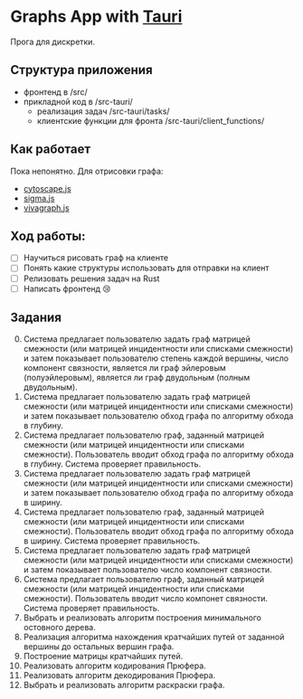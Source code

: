 # Graphs App with [Tauri]()
Прога для дискретки.

## Структура приложения
- фронтенд в /src/
- прикладной код в /src-tauri/
    - реализация задач /src-tauri/tasks/
    - клиентские функции для фронта /src-tauri/client_functions/

## Как работает
Пока непонятно. Для отрисовки графа:
- [cytoscape.js](https://github.com/iVis-at-Bilkent/cytoscape.js-avsdf)
- [sigma.js](https://www.sigmajs.org/)
- [vivagraph.js](https://github.com/anvaka/VivaGraphJS)

## Ход работы:
- [ ] Научиться рисовать граф на клиенте
- [ ] Понять какие структуры использовать для отправки на клиент
- [ ] Релизовать решения задач на Rust
- [ ] Написать фронтенд :cry:

## Задания
0. Система предлагает пользователю задать граф матрицей смежности (или матрицей инцидентности или списками смежности) и затем показывает пользователю степень каждой вершины,
число компонент связности, является ли граф эйлеровым (полуэйлеровым), является ли граф
двудольным (полным двудольным).
1. Система предлагает пользователю задать граф матрицей смежности (или матрицей инцидентности или списками смежности) и затем показывает пользователю обход графа по алгоритму
обхода в глубину.
2. Система предлагает пользователю граф, заданный матрицей смежности (или матрицей
инцидентности или списками смежности). Пользователь вводит обход графа по алгоритму обхода
в глубину. Система проверяет правильность.
3. Система предлагает пользователю задать граф матрицей смежности (или матрицей инцидентности или списками смежности) и затем показывает пользователю обход графа по алгоритму
обхода в ширину.
4. Система предлагает пользователю граф, заданный матрицей смежности (или матрицей
инцидентности или списками смежности). Пользователь вводит обход графа по алгоритму обхода
в ширину. Система проверяет правильность.
5. Система предлагает пользователю задать граф матрицей смежности (или матрицей инцидентности или списками смежности) и затем показывает пользователю число компонент связности.
6. Система предлагает пользователю граф, заданный матрицей смежности (или матрицей инцидентности или списками смежности). Пользователь вводит число компонет связности. Система
проверяет правильность.
7. Выбрать и реализовать алгоритм построения минимального остовного дерева.
8. Реализация алгоритма нахождения кратчайших путей от заданной вершины до остальных
вершин графа.
9. Построение матрицы кратчайших путей.
10. Реализовать алгоритм кодирования Прюфера.
11. Реализовать алгоритм декодирования Прюфера.
12. Выбрать и реализовать алгоритм раскраски графа.
